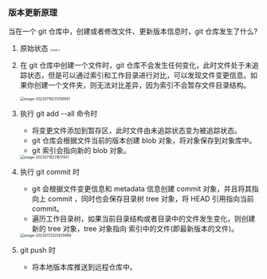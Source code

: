 ### 版本更新原理


当在一个 git 仓库中，创建或者修改文件、更新版本信息时，git 仓库发生了什么?

1. 原始状态
    <img src="https://typra-pictures.oss-cn-beijing.aliyuncs.com/imgs/%E6%B5%81%E7%A8%8B%E5%9B%BE%20(5).jpg" alt="流程图 (5)" style="zoom:25%;" />

2. 在 git 仓库中创建一个文件时，git 仓库不会发生任何变化，此时文件处于未追踪状态，但是可以通过索引和工作目录进行对比，可以发现文件变更信息。如果你创建一个文件夹，则无法对比差异，因为索引不会暂存文件目录结构。

    <img src="https://typra-pictures.oss-cn-beijing.aliyuncs.com/imgs/image-20230719231256981.png" alt="image-20230719231256981" style="zoom:50%;" />

3. 执行 git add --all 命令时
   - 将变更文件添加到暂存区，此时文件由未追踪状态变为被追踪状态。
   - git 仓库会根据文件当前的版本创建 blob 对象，将对象保存到对象库中。
   - git 索引会指向新的 blob 对象。

   <img src="https://typra-pictures.oss-cn-beijing.aliyuncs.com/imgs/image-20230719231617401.png" alt="image-20230719231617401" style="zoom:50%;" />


4. 执行 git commit 时
   - git 会根据文件变更信息和 metadata 信息创建 commit 对象，并且将其指向上 commit ，同时也会保存目录树 tree 对象，将 HEAD 引用指向当前 commit。
   - 遍历工作目录树，如果当前目录结构或者目录中的文件发生变化，则创建新的 tree 对象，tree 对象指向 索引中的文件(即最新版本的文件)。

    <img src="https://typra-pictures.oss-cn-beijing.aliyuncs.com/imgs/image-20230721225829889.png" alt="image-20230721225829889" style="zoom: 50%;" />


5. git push 时

    - 将本地版本库推送到远程仓库中。